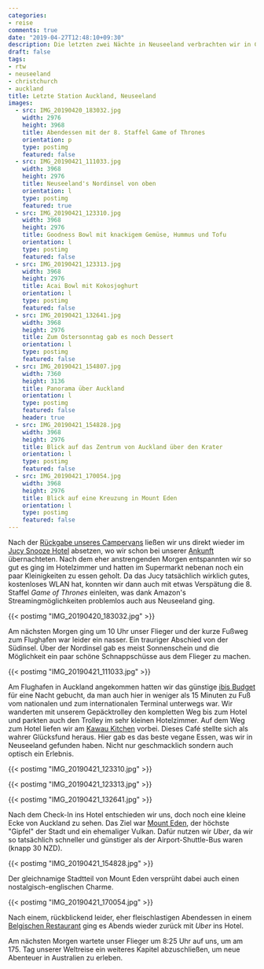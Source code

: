 ```yaml
---
categories:
- reise
comments: true
date: "2019-04-27T12:48:10+09:30"
description: Die letzten zwei Nächte in Neuseeland verbrachten wir in Christchurch und Auckland
draft: false
tags:
- rtw
- neuseeland
- christchurch
- auckland
title: Letzte Station Auckland, Neuseeland
images:
  - src: IMG_20190420_183032.jpg
    width: 2976
    height: 3968
    title: Abendessen mit der 8. Staffel Game of Thrones
    orientation: p
    type: postimg
    featured: false
  - src: IMG_20190421_111033.jpg
    width: 3968
    height: 2976
    title: Neuseeland's Nordinsel von oben
    orientation: l
    type: postimg
    featured: true
  - src: IMG_20190421_123310.jpg
    width: 3968
    height: 2976
    title: Goodness Bowl mit knackigem Gemüse, Hummus und Tofu
    orientation: l
    type: postimg
    featured: false
  - src: IMG_20190421_123313.jpg
    width: 3968
    height: 2976
    title: Acai Bowl mit Kokosjoghurt
    orientation: l
    type: postimg
    featured: false
  - src: IMG_20190421_132641.jpg
    width: 3968
    height: 2976
    title: Zum Ostersonntag gab es noch Dessert
    orientation: l
    type: postimg
    featured: false
  - src: IMG_20190421_154807.jpg
    width: 7360
    height: 3136
    title: Panorama über Auckland
    orientation: l
    type: postimg
    featured: false
    header: true
  - src: IMG_20190421_154828.jpg
    width: 3968
    height: 2976
    title: Blick auf das Zentrum von Auckland über den Krater
    orientation: l
    type: postimg
    featured: false
  - src: IMG_20190421_170054.jpg
    width: 3968
    height: 2976
    title: Blick auf eine Kreuzung in Mount Eden
    orientation: l
    type: postimg
    featured: false
---
```


Nach der [Rückgabe unseres Campervans](/post/rtw-marlborough-canterbury/) ließen wir uns direkt wieder im [Jucy Snooze Hotel](https://goo.gl/maps/mAfTgdPK7At) absetzen, wo wir schon bei unserer [Ankunft](/post/rtw-neuseeland-suedinsel-ostseite/) übernachteten. Nach dem eher anstrengenden Morgen entspannten wir so gut es ging im Hotelzimmer und hatten im Supermarkt nebenan noch ein paar Kleinigkeiten zu essen geholt. Da das Jucy tatsächlich wirklich gutes, kostenloses WLAN hat, konnten wir dann auch mit etwas Verspätung die 8. Staffel _Game of Thrones_ einleiten, was dank Amazon's Streamingmöglichkeiten problemlos auch aus Neuseeland ging.

{{< postimg "IMG_20190420_183032.jpg" >}}

Am nächsten Morgen ging um 10 Uhr unser Flieger und der kurze Fußweg zum Flughafen war leider ein nasser. Ein trauriger Abschied von der Südinsel. Über der Nordinsel gab es meist Sonnenschein und die Möglichkeit ein paar schöne Schnappschüsse aus dem Flieger zu machen.

{{< postimg "IMG_20190421_111033.jpg" >}}

Am Flughafen in Auckland angekommen hatten wir das günstige [ibis Budget](https://goo.gl/maps/rjfG8nHJVAyDJMhb9) für eine Nacht gebucht, da man auch hier in weniger als 15 Minuten zu Fuß vom nationalen und zum internationalen Terminal unterwegs war. Wir wanderten mit unserem Gepäcktrolley den kompletten Weg bis zum Hotel und parkten auch den Trolley im sehr kleinen Hotelzimmer. Auf dem Weg zum Hotel liefen wir am [Kawau Kitchen](https://goo.gl/maps/9rF6XSqx74cyjruXA) vorbei. Dieses Café stellte sich als wahrer Glücksfund heraus. Hier gab es das beste vegane Essen, was wir in Neuseeland gefunden haben. Nicht nur geschmacklich sondern auch optisch ein Erlebnis.

{{< postimg "IMG_20190421_123310.jpg" >}}

{{< postimg "IMG_20190421_123313.jpg" >}}

{{< postimg "IMG_20190421_132641.jpg" >}}

Nach dem Check-In ins Hotel entschieden wir uns, doch noch eine kleine Ecke von Auckland zu sehen. Das Ziel war [Mount Eden](https://goo.gl/maps/a1vVGHVAdaktC3ub8), der höchste "Gipfel" der Stadt und ein ehemaliger Vulkan. Dafür nutzen wir _Uber_, da wir so tatsächlich schneller und günstiger als der Airport-Shuttle-Bus waren (knapp 30 NZD).

{{< postimg "IMG_20190421_154828.jpg" >}}

Der gleichnamige Stadtteil von Mount Eden versprüht dabei auch einen nostalgisch-englischen Charme.

{{< postimg "IMG_20190421_170054.jpg" >}}

Nach einem, rückblickend leider, eher fleischlastigen Abendessen in einem [Belgischen Restaurant](https://goo.gl/maps/cND2F9p6dyBTQBQH9) ging es Abends wieder zurück mit _Uber_ ins Hotel. 

Am nächsten Morgen wartete unser Flieger um 8:25 Uhr auf uns, um am 175. Tag unserer Weltreise ein weiteres Kapitel abzuschließen, um neue Abenteuer in Australien zu erleben.